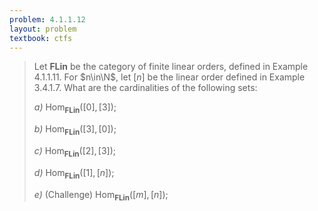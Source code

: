 ```yaml
---
problem: 4.1.1.12
layout: problem
textbook: ctfs
---
```


> Let $\textbf{FLin}$ be the category of finite linear orders, defined in
> Example 4.1.1.11. For $n\in\N$, let $[n]$ be the linear order defined in
> Example 3.4.1.7. What are the cardinalities of the following sets:
>
> _a)_ $\text{Hom}_\textbf{FLin}([0],[3])$;
>
> _b)_ $\text{Hom}_\textbf{FLin}([3],[0])$;
>
> _c)_ $\text{Hom}_\textbf{FLin}([2],[3])$;
>
> _d)_ $\text{Hom}_\textbf{FLin}([1],[n])$;
>
> _e)_ (Challenge) $\text{Hom}_\textbf{FLin}([m],[n])$;
